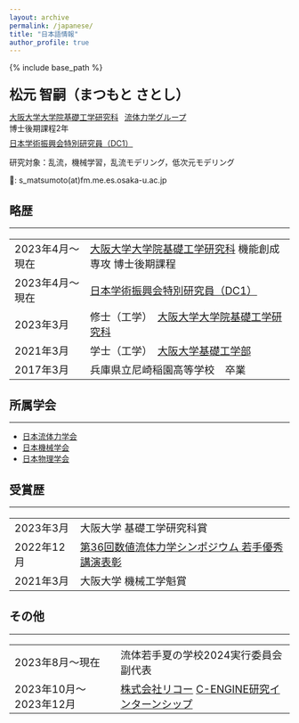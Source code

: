 ```yaml
---
layout: archive
permalink: /japanese/
title: "日本語情報"
author_profile: true
---
```


{% include base_path %}

<p style="margin-bottom:  1.5em;"></p>
<font size="5"><b>松元 智嗣（まつもと さとし）</b></font>

[大阪大学大学院基礎工学研究科](https://www.es.osaka-u.ac.jp/ja/)
&ensp;[流体力学グループ](https://fm.me.es.osaka-u.ac.jp/index.html) <br>
博士後期課程2年
<p style="margin-bottom:  -0.5em;"></p>

[日本学術振興会特別研究員（DC1）](https://www.jsps.go.jp/j-pd/index.html)

研究対象：乱流，機械学習，乱流モデリング，低次元モデリング

📧: s_matsumoto(at)fm.me.es.osaka-u.ac.jp

## 略歴
----
<table style="border:none;font-size: 14pt;cellspacing=0">
    <tr style="border:none;">
        <td style="border:none;">2023年4月〜現在</td><td style="border:none;"><a href="https://www.es.osaka-u.ac.jp/ja/">大阪大学大学院基礎工学研究科</a> 機能創成専攻 博士後期課程</td>
    </tr>
    <tr style="border:none;">
        <td style="border:none;">2023年4月〜現在</td><td style="border:none;"><a href="https://www.jsps.go.jp/j-pd/index.html">日本学術振興会特別研究員（DC1）</a></td>
    </tr>
    <tr style="border:none;">
        <td style="border:none;">2023年3月</td><td style="border:none;">修士（工学）　<a href="https://www.es.osaka-u.ac.jp/ja/">大阪大学大学院基礎工学研究科</a></td>
    </tr>
    <tr style="border:none;">
        <td style="border:none;">2021年3月</td><td style="border:none;">学士（工学）　<a href="https://www.es.osaka-u.ac.jp/ja/">大阪大学基礎工学部</a></td>
    </tr>
    <tr style="border:none;">
        <td style="border:none;">2017年3月</td><td style="border:none;">兵庫県立尼崎稲園高等学校　卒業</td>
    </tr>
</table>

## 所属学会
----
- [日本流体力学会](https://www.nagare.or.jp/)
- [日本機械学会](https://www.jsme.or.jp/)
- [日本物理学会](https://www.jps.or.jp/)

## 受賞歴
----
<table style="border:none;font-size: 14pt;cellspacing=0">
    <tr style="border:none;">
        <td style="border:none;">2023年3月</td><td style="border:none;">大阪大学 基礎工学研究科賞</td>
    </tr>
    <tr style="border:none;">
        <td style="border:none;">2022年12月</td><td style="border:none;"><a href="https://www.nagare.or.jp/prize/6403/6802.html">第36回数値流体力学シンポジウム 若手優秀講演表彰</a></td>
    </tr>
    <tr style="border:none;">
        <td style="border:none;">2021年3月</td><td style="border:none;">大阪大学 機械工学魁賞</td>
    </tr>
</table>

## その他
----
<table style="border:none;font-size: 14pt;cellspacing=0">
    <tr style="border:none;">
        <td style="border:none;">2023年8月〜現在</td><td style="border:none;">流体若手夏の学校2024実行委員会 副代表</td>
    </tr>
    <tr style="border:none;">
        <td style="border:none;">2023年10月〜2023年12月</td><td style="border:none;"><a href="https://www.ricoh.co.jp/">株式会社リコー</a> <a href="https://www.c-engine.org/">C-ENGINE研究インターンシップ</a></td>
    </tr>
</table>
